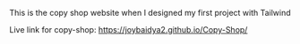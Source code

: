 This is the copy shop website when I designed my first project with Tailwind 

Live link for copy-shop: https://joybaidya2.github.io/Copy-Shop/
